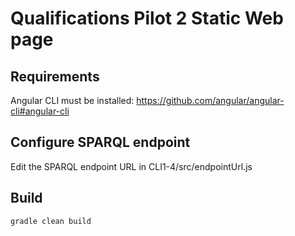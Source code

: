 # Qualifications Pilot 2 Static Web page

## Requirements
Angular CLI must be installed: https://github.com/angular/angular-cli#angular-cli

## Configure SPARQL endpoint
Edit the SPARQL endpoint URL in CLI1-4/src/endpointUrl.js

## Build

`gradle clean build`